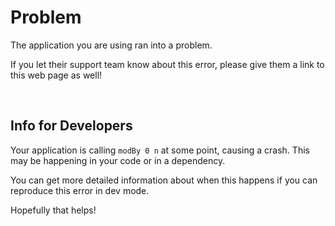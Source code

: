 # Problem

The application you are using ran into a problem.

If you let their support team know about this error, please give them a link to this web page as well!

<br>

## Info for Developers

Your application is calling `modBy 0 n` at some point, causing a crash. This may be happening in your code or in a dependency.

You can get more detailed information about when this happens if you can reproduce this error in dev mode.

Hopefully that helps!
